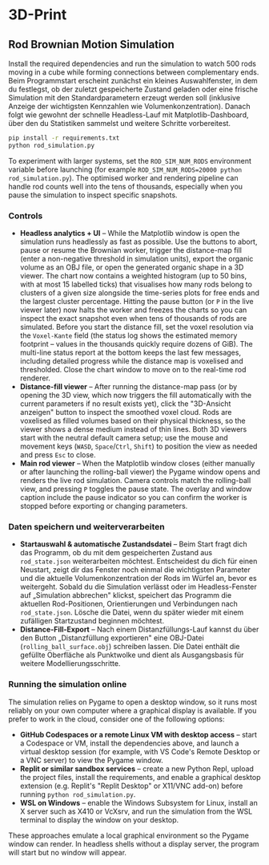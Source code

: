 # 3D-Print

## Rod Brownian Motion Simulation

Install the required dependencies and run the simulation to watch 500 rods moving in a cube while forming connections between complementary ends. Beim Programmstart erscheint zunächst ein kleines Auswahlfenster, in dem du festlegst, ob der zuletzt gespeicherte Zustand geladen oder eine frische Simulation mit den Standardparametern erzeugt werden soll (inklusive Anzeige der wichtigsten Kennzahlen wie Volumenkonzentration). Danach folgt wie gewohnt der schnelle Headless-Lauf mit Matplotlib-Dashboard, über den du Statistiken sammelst und weitere Schritte vorbereitest.

```bash
pip install -r requirements.txt
python rod_simulation.py
```

To experiment with larger systems, set the `ROD_SIM_NUM_RODS` environment variable before launching (for example `ROD_SIM_NUM_RODS=20000 python rod_simulation.py`). The optimised worker and rendering pipeline can handle rod counts well into the tens of thousands, especially when you pause the simulation to inspect specific snapshots.

### Controls

* **Headless analytics + UI** – While the Matplotlib window is open the simulation runs headlessly as fast as possible. Use the buttons to abort, pause or resume the Brownian worker, trigger the distance-map fill (enter a non-negative threshold in simulation units), export the organic volume as an OBJ file, or open the generated organic shape in a 3D viewer. The chart now contains a weighted histogram (up to 50 bins, with at most 15 labelled ticks) that visualises how many rods belong to clusters of a given size alongside the time-series plots for free ends and the largest cluster percentage. Hitting the pause button (or `P` in the live viewer later) now halts the worker and freezes the charts so you can inspect the exact snapshot even when tens of thousands of rods are simulated. Before you start the distance fill, set the voxel resolution via the `Voxel-Kante` field (the status log shows the estimated memory footprint – values in the thousands quickly require dozens of GiB). The multi-line status report at the bottom keeps the last few messages, including detailed progress while the distance map is voxelised and thresholded. Close the chart window to move on to the real-time rod renderer.
* **Distance-fill viewer** – After running the distance-map pass (or by opening the 3D view, which now triggers the fill automatically with the current parameters if no result exists yet), click the "3D-Ansicht anzeigen" button to inspect the smoothed voxel cloud. Rods are voxelised as filled volumes based on their physical thickness, so the viewer shows a dense medium instead of thin lines. Both 3D viewers start with the neutral default camera setup; use the mouse and movement keys (`WASD`, `Space`/`Ctrl`, `Shift`) to position the view as needed and press `Esc` to close.
* **Main rod viewer** – When the Matplotlib window closes (either manually or after launching the rolling-ball viewer) the Pygame window opens and renders the live rod simulation. Camera controls match the rolling-ball view, and pressing `P` toggles the pause state. The overlay and window caption include the pause indicator so you can confirm the worker is stopped before exporting or changing parameters.

### Daten speichern und weiterverarbeiten

* **Startauswahl & automatische Zustandsdatei** – Beim Start fragt dich das Programm, ob du mit dem gespeicherten Zustand aus `rod_state.json` weiterarbeiten möchtest. Entscheidest du dich für einen Neustart, zeigt dir das Fenster noch einmal die wichtigsten Parameter und die aktuelle Volumenkonzentration der Rods im Würfel an, bevor es weitergeht. Sobald du die Simulation verlässt oder im Headless-Fenster auf „Simulation abbrechen" klickst, speichert das Programm die aktuellen Rod-Positionen, Orientierungen und Verbindungen nach `rod_state.json`. Lösche die Datei, wenn du später wieder mit einem zufälligen Startzustand beginnen möchtest.
* **Distance-Fill-Export** – Nach einem Distanzfüllungs-Lauf kannst du über den Button „Distanzfüllung exportieren" eine OBJ-Datei (`rolling_ball_surface.obj`) schreiben lassen. Die Datei enthält die gefüllte Oberfläche als Punktwolke und dient als Ausgangsbasis für weitere Modellierungsschritte.

### Running the simulation online

The simulation relies on Pygame to open a desktop window, so it runs most reliably on your own computer where a graphical display is available. If you prefer to work in the cloud, consider one of the following options:

* **GitHub Codespaces or a remote Linux VM with desktop access** – start a Codespace or VM, install the dependencies above, and launch a virtual desktop session (for example, with VS Code's Remote Desktop or a VNC server) to view the Pygame window.
* **Replit or similar sandbox services** – create a new Python Repl, upload the project files, install the requirements, and enable a graphical desktop extension (e.g. Replit's "Replit Desktop" or X11/VNC add-on) before running `python rod_simulation.py`.
* **WSL on Windows** – enable the Windows Subsystem for Linux, install an X server such as X410 or VcXsrv, and run the simulation from the WSL terminal to display the window on your desktop.

These approaches emulate a local graphical environment so the Pygame window can render. In headless shells without a display server, the program will start but no window will appear.
